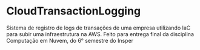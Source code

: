 # CloudTransactionLogging
Sistema de registro de logs de transações de uma empresa utilizando IaC para subir uma infraestrutura na AWS. Feito para entrega final da disciplina Computação em Nuvem, do 6° semestre do Insper
